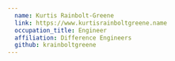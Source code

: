 ```yaml
---
  name: Kurtis Rainbolt-Greene
  link: https://www.kurtisrainboltgreene.name
  occupation_title: Engineer
  affiliation: Difference Engineers
  github: krainboltgreene
---
```

